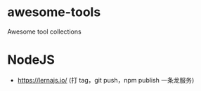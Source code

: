 # awesome-tools
Awesome tool collections

# NodeJS
- https://lernajs.io/ (打 tag，git push，npm publish 一条龙服务)
